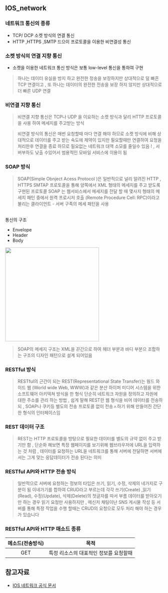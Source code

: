 ## IOS_network

### 네트워크 통신의 종류 
- TCP/ DCP  소켓 방식의 연결 통신
- HTTP ,HTTPS ,SMTP 드으이 프로토콜을 이용한 비연결성 통신

### 소켓 방식의 연결 지향  통신 
- 소켓을 이용한 네트워크 통신 방식은 보통 low-level 통신을 통하여 구현

> 하나는 데이터 유실을 방지 하고 완전한 정송을 보장하지만 상대적으로 덜 빠흔 TCP 연결이고 , 
> 또 하나는 데이터의 완전한 전송을 보장 하지 않지만 상대적으로 더 빠른 UDP 연결

### 비연결 지향 통신 
> 비연결 지향 통신은 TCP나 UDP 을 이요하는 소켓 방식과 달리 HTTP 프로토콜을 사용 하여 메세지를 주고받는 방식

> 비연결 방식의 통신은 매번 요청할때 마다 연결 해야 하므로 소켓 방식에 비해 상대적으로 데이터를 주고 받는 속도에 제약이 있지만 필요할때만 연결하여 요청을 처리한후 연결을 종료 하므로 필요없는 네트워크 대역 소모를 줄일수  있음 ! , 서버부하도 낮출 수있어서  범용적인 모바일 서비스에 이용이 됨

### SOAP 방식 
> SOAP(Simple Obnject Acess Protocol )은 일반적으로 널리 알려진 HTTP , HTTPS SMTAP 프로토콜을 통해 양쪽에서 XML 형태의 메세지를 주고 받도록 구현된 프로토콜
> SOAP 는 웹서비스에서 메세지를 전달 할 때 몇사지 형태의 메세지 패턴 중에서 원켝 프로시저 호출 (Remote Procedure Cell: RPC)이라고 불리는 클라이언트 - 서버 구족의 메세 패턴을 사용 
 
 </br>
통신의 구조 

- Envelope
- Header
- Body 


<img src="https://user-images.githubusercontent.com/75601594/152118303-2bdc387f-0ff4-455d-b42f-67d2168ba037.png" width="300" height="300">

> SOAP의 메세지 구조는 XML을 끈간으로 하여 헤더 부분과 바디 부분으 조합하는 구조의 디자인 패턴으로 설계 되어있음

### RESTful 방식 
>  RESTful의 근간이 되는 REST(Representational State Transfer)는 웡드 와이드 웹 (World wide Web, WWW)과 같은 분산 하이퍼 미디어 시스템을 위한 소프트웨어 아키텍쳐 방식을 한 형식
> 단순히 네트워크 자원을 정의하고 자원에 대한 주소를 관리 하는 방법 ,                            쉽게 말해 REST란 웹  형식을 비어 데이터를 전송하되 , SOAP나 쿠키등 별도의 전송 프로토콜 없이 전송ㅅ하기 위해 만들어진 간단한 형식의 인터페이스임

### REST 데이터 구조
> REST는 HTTP 프로토콜을 방탕으로 필요한 데이터를 별도의 규약 없이 주고 받기만 함 ,               단순화 해보면  특정 웹페이지를 보기위해 웹브라우저에 URL을 입력하는 것 처럼 , 데이터를 요청하는 URL을 네트워크를 통해 서버에 전달하면  서버에서는 그게 맞는 응답데이터가 전송 된다는 의미

### RESTful API와 HTTP 전송 방식
> 일반적으로 서버에 요청하는 정보의 타입은 쓰기, 읽기, 수정, 삭제의 네가지로 구분이 됨               이네가기를 합하여 CRUD라고 부르는데 각각 쓰기(Create) ,읽기(Read), 수정(Update), 삭제(Delete)의 첫글자를 따서 부름  데이터를 받아오기만 하는 경우 읽기 요청만 사용하지만 , 메신저 채팅이난 SNS 게시물 작성 등 서버를 통해 특정 작업을 수행 할때는 CRUD의 요청으로 모두 처리 해야 하는 경우가 있습니다

### RESTful API와 HTTP 매소드 종류 
|메소드(전송방식)|목적|
|:-------:|:-----------------------:|
|GET|특정 리소스의 대표적인 정보를 요청할때||


참고자료 
-- 
- [IOS 네트워크 공식 문서](https://developer.apple.com/documentation/network)


